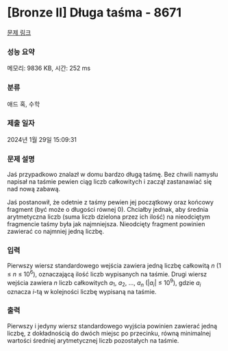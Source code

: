 # [Bronze II] Długa taśma - 8671 

[문제 링크](https://www.acmicpc.net/problem/8671) 

### 성능 요약

메모리: 9836 KB, 시간: 252 ms

### 분류

애드 혹, 수학

### 제출 일자

2024년 1월 29일 15:09:31

### 문제 설명

<p>Jaś przypadkowo znalazł w domu bardzo długą taśmę. Bez chwili namysłu napisał na taśmie pewien ciąg liczb całkowitych i zaczął zastanawiać się nad nową zabawą.</p>

<p>Jaś postanowił, że odetnie z taśmy pewien jej początkowy oraz końcowy fragment (być może o długości równej 0). Chciałby jednak, aby średnia arytmetyczna liczb (suma liczb dzielona przez ich ilość) na nieodciętym fragmencie taśmy była jak najmniejsza. Nieodcięty fragment powinien zawierać co najmniej jedną liczbę.</p>

### 입력 

 <p>Pierwszy wiersz standardowego wejścia zawiera jedną liczbę całkowitą <em>n</em> (1 ≤ <em>n</em> ≤ 10<sup>6</sup>), oznaczającą ilość liczb wypisanych na taśmie. Drugi wiersz wejścia zawiera <em>n</em> liczb całkowitych <em>a</em><sub>1</sub>, <em>a</em><sub>2</sub>, ..., <em>a<sub>n</sub></em> (|<em>a<sub>i</sub></em>| ≤ 10<sup>9</sup>), gdzie <em>a<sub>i</sub></em> oznacza <em>i</em>-tą w kolejności liczbę wypisaną na taśmie.</p>

### 출력 

 <p>Pierwszy i jedyny wiersz standardowego wyjścia powinien zawierać jedną liczbę, z dokładnością do dwóch miejsc po przecinku, równą minimalnej wartości średniej arytmetycznej liczb pozostałych na taśmie.</p>

